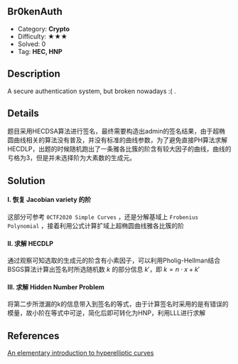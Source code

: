 ## Br0kenAuth

+ Category: **Crypto**
+ Difficulty: ★★★
+ Solved: 0
+ Tag: **HEC, HNP**

## Description

A secure authentication system, but broken nowadays :( .

## Details

题目采用HECDSA算法进行签名，最终需要构造出admin的签名结果，由于超椭圆曲线相关的算法没有普及，并没有标准的曲线参数，为了避免直接PH算法求解HECDLP，出题的时候随机跑出了一条雅各比簇的阶含有较大因子的曲线，曲线的亏格为3，但是并未选择阶为大素数的生成元。

## Solution

#### I. 恢复 Jacobian variety 的阶

这部分可参考 `0CTF2020 Simple Curves` ，还是分解基域上 `Frobenius Polynomial` ，接着利用公式计算扩域上超椭圆曲线雅各比簇的阶

#### II. 求解 HECDLP

通过观察可知选取的生成元的阶含有小素因子，可以利用Pholig-Hellman结合BSGS算法计算出签名时所选随机数 $k$ 的部分信息 $k'$，即 $k=n\cdot x+k'$ 

#### III. 求解 Hidden Number Problem

将第二步所泄漏的k的信息带入到签名的等式，由于计算签名时采用的是有错误的模量，故小阶在等式中可逆，简化后即可转化为HNP，利用LLL进行求解

## References

[An elementary introduction to hyperelliptic curves](https://www.math.uwaterloo.ca/~ajmeneze/publications/hyperelliptic.pdf)
